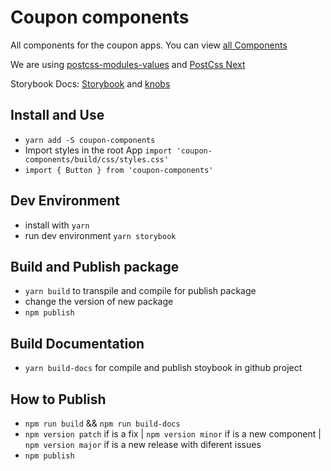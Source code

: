 # Coupon components
All components for the coupon apps.
You can view [all Components](https://silverhill.github.io/coupon-components)

We are using [postcss-modules-values](https://www.npmjs.com/package/postcss-modules-values) and [PostCss Next](http://cssnext.io/)

Storybook Docs: [Storybook](https://storybook.js.org/) and [knobs](https://github.com/storybooks/storybook/tree/master/addons/knobs)

## Install and Use
  * `yarn add -S coupon-components`
  * Import styles in the root App
    `import 'coupon-components/build/css/styles.css'`
  * ``` import { Button } from 'coupon-components' ```

## Dev Environment
* install with `yarn`
* run dev environment `yarn storybook`

## Build and Publish package
* `yarn build` to transpile and compile for publish package
* change the version of new package
* `npm publish`

## Build Documentation
* `yarn build-docs` for compile and publish stoybook in github project

## How to Publish
* `npm run build` && `npm run build-docs`
* `npm version patch` if is a fix | `npm version minor` if is a new component | `npm version major` if is a new release with diferent issues
* `npm publish`
